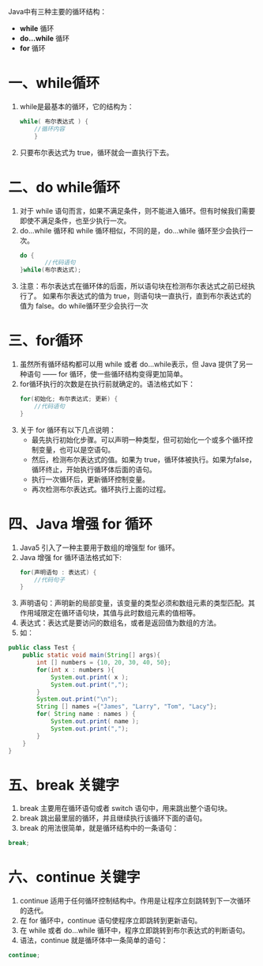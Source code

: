 Java中有三种主要的循环结构：
- **while** 循环
- **do…while** 循环
- **for** 循环
# 一、while循环
1. while是最基本的循环，它的结构为：
	``` Java
	while( 布尔表达式 ) { 
		//循环内容 
		}
	```
2. 只要布尔表达式为 true，循环就会一直执行下去。
# 二、do while循环
1. 对于 while 语句而言，如果不满足条件，则不能进入循环。但有时候我们需要即使不满足条件，也至少执行一次。
2. do…while 循环和 while 循环相似，不同的是，do…while 循环至少会执行一次。
	```Java
	do {
	       //代码语句
	}while(布尔表达式);
	```
3. 注意：布尔表达式在循环体的后面，所以语句块在检测布尔表达式之前已经执行了。 如果布尔表达式的值为 true，则语句块一直执行，直到布尔表达式的值为 false。do while循环至少会执行一次
# 三、for循环
1. 虽然所有循环结构都可以用 while 或者 do...while表示，但 Java 提供了另一种语句 —— for 循环，使一些循环结构变得更加简单。
2. for循环执行的次数是在执行前就确定的。语法格式如下：
	``` Java
	for(初始化; 布尔表达式; 更新) { 
		//代码语句 
	}
	```
3. 关于 for 循环有以下几点说明：
	- 最先执行初始化步骤。可以声明一种类型，但可初始化一个或多个循环控制变量，也可以是空语句。
	- 然后，检测布尔表达式的值。如果为 true，循环体被执行。如果为false，循环终止，开始执行循环体后面的语句。
	- 执行一次循环后，更新循环控制变量。
	- 再次检测布尔表达式。循环执行上面的过程。
# 四、Java 增强 for 循环
1. Java5 引入了一种主要用于数组的增强型 for 循环。
2. Java 增强 for 循环语法格式如下:
	``` Java
	for(声明语句 : 表达式) { 
		//代码句子 
	}
	```
3. 声明语句：声明新的局部变量，该变量的类型必须和数组元素的类型匹配。其作用域限定在循环语句块，其值与此时数组元素的值相等。
4. 表达式：表达式是要访问的数组名，或者是返回值为数组的方法。
5. 如：
``` Java
public class Test {
	public static void main(String[] args){ 
		int [] numbers = {10, 20, 30, 40, 50}; 
		for(int x : numbers ){ 
			System.out.print( x ); 
			System.out.print(","); 
		} 
		System.out.print("\n"); 
		String [] names ={"James", "Larry", "Tom", "Lacy"}; 
		for( String name : names ) { 
			System.out.print( name ); 
			System.out.print(","); 
		} 
	} 
}
```
# 五、break 关键字
1. break 主要用在循环语句或者 switch 语句中，用来跳出整个语句块。
2. break 跳出最里层的循环，并且继续执行该循环下面的语句。
3. break 的用法很简单，就是循环结构中的一条语句：
``` Java
break;
```
# 六、continue 关键字
1. continue 适用于任何循环控制结构中。作用是让程序立刻跳转到下一次循环的迭代。
2. 在 for 循环中，continue 语句使程序立即跳转到更新语句。
3. 在 while 或者 do…while 循环中，程序立即跳转到布尔表达式的判断语句。
4. 语法，continue 就是循环体中一条简单的语句：
``` Java
continue;
```

